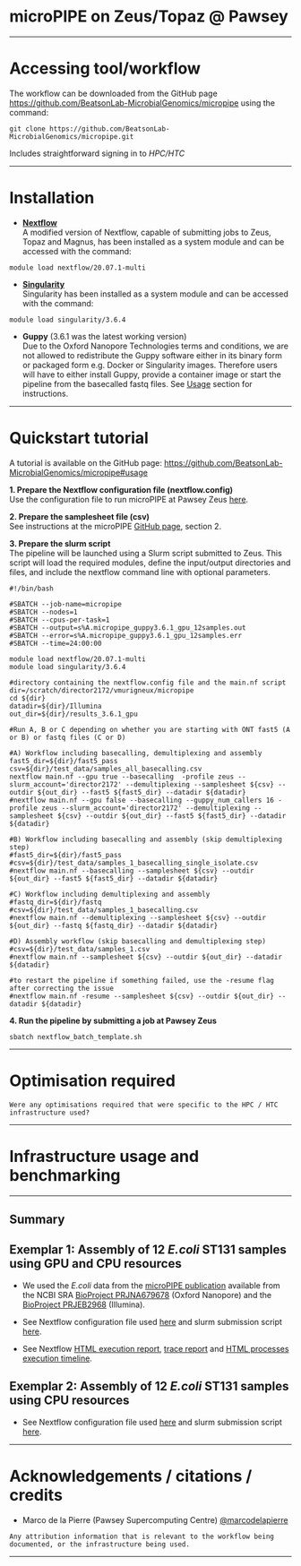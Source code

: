 microPIPE on Zeus/Topaz @ Pawsey
===========

---

# Accessing tool/workflow

The workflow can be downloaded from the GitHub page https://github.com/BeatsonLab-MicrobialGenomics/micropipe using the command: 
```
git clone https://github.com/BeatsonLab-MicrobialGenomics/micropipe.git
```
Includes straightforward signing in to *HPC/HTC*

---

# Installation

* **[Nextflow](https://www.nextflow.io/)**  
A modified version of Nextflow, capable of submitting jobs to Zeus, Topaz and Magnus, has been installed as a system module and can be accessed with the command:
```
module load nextflow/20.07.1-multi
```
* **[Singularity](https://singularity.lbl.gov/install-linux)**  
Singularity has been installed as a system module and can be accessed with the command:
```
module load singularity/3.6.4 
```
* **Guppy** (3.6.1 was the latest working version)   
Due to the Oxford Nanopore Technologies terms and conditions, we are not allowed to redistribute the Guppy software either in its binary form or packaged form e.g. Docker or Singularity images. Therefore users will have to either install Guppy, provide a container image or start the pipeline from the basecalled fastq files.  See [Usage](https://github.com/BeatsonLab-MicrobialGenomics/micropipe#usage) section for instructions. 
---

# Quickstart tutorial

A tutorial is available on the GitHub page: https://github.com/BeatsonLab-MicrobialGenomics/micropipe#usage

**1. Prepare the Nextflow configuration file (nextflow.config)**  
Use the configuration file to run microPIPE at Pawsey Zeus [here]().

**2. Prepare the samplesheet file (csv)**  
See instructions at the microPIPE [GitHub page](https://github.com/BeatsonLab-MicrobialGenomics/micropipe#usage), section 2. 

**3. Prepare the slurm script**  
The pipeline will be launched using a Slurm script submitted to Zeus. This script will load the required modules, define the input/output directories and files, and include the nextflow command line with optional parameters. 
```
#!/bin/bash

#SBATCH --job-name=micropipe
#SBATCH --nodes=1
#SBATCH --cpus-per-task=1
#SBATCH --output=s%A.micropipe_guppy3.6.1_gpu_12samples.out
#SBATCH --error=s%A.micropipe_guppy3.6.1_gpu_12samples.err
#SBATCH --time=24:00:00

module load nextflow/20.07.1-multi
module load singularity/3.6.4 

#directory containing the nextflow.config file and the main.nf script
dir=/scratch/director2172/vmurigneux/micropipe
cd ${dir}
datadir=${dir}/Illumina
out_dir=${dir}/results_3.6.1_gpu

#Run A, B or C depending on whether you are starting with ONT fast5 (A or B) or fastq files (C or D) 

#A) Workflow including basecalling, demultiplexing and assembly
fast5_dir=${dir}/fast5_pass
csv=${dir}/test_data/samples_all_basecalling.csv
nextflow main.nf --gpu true --basecalling  -profile zeus --slurm_account='director2172' --demultiplexing --samplesheet ${csv} --outdir ${out_dir} --fast5 ${fast5_dir} --datadir ${datadir}
#nextflow main.nf --gpu false --basecalling --guppy_num_callers 16 -profile zeus --slurm_account='director2172' --demultiplexing --samplesheet ${csv} --outdir ${out_dir} --fast5 ${fast5_dir} --datadir ${datadir}

#B) Workflow including basecalling and assembly (skip demultiplexing step)
#fast5_dir=${dir}/fast5_pass
#csv=${dir}/test_data/samples_1_basecalling_single_isolate.csv
#nextflow main.nf --basecalling --samplesheet ${csv} --outdir ${out_dir} --fast5 ${fast5_dir} --datadir ${datadir}

#C) Workflow including demultiplexing and assembly
#fastq_dir=${dir}/fastq
#csv=${dir}/test_data/samples_1_basecalling.csv
#nextflow main.nf --demultiplexing --samplesheet ${csv} --outdir ${out_dir} --fastq ${fastq_dir} --datadir ${datadir}

#D) Assembly workflow (skip basecalling and demultiplexing step)
#csv=${dir}/test_data/samples_1.csv
#nextflow main.nf --samplesheet ${csv} --outdir ${out_dir} --datadir ${datadir}

#to restart the pipeline if something failed, use the -resume flag after correcting the issue
#nextflow main.nf -resume --samplesheet ${csv} --outdir ${out_dir} --datadir ${datadir}
```

**4. Run the pipeline by submitting a job at Pawsey Zeus**
```
sbatch nextflow_batch_template.sh
```
---

# Optimisation required

```
Were any optimisations required that were specific to the HPC / HTC infrastructure used?
```

---

# Infrastructure usage and benchmarking

---

## Summary

## Exemplar 1: Assembly of 12 *E.coli* ST131 samples using GPU and CPU resources

* We used the *E.coli* data from the [microPIPE publication](https://bmcgenomics.biomedcentral.com/articles/10.1186/s12864-021-07767-z) available from the NCBI SRA [BioProject PRJNA679678](https://www.ncbi.nlm.nih.gov/bioproject/PRJNA679678/) (Oxford Nanopore) and the [BioProject PRJEB2968](https://www.ncbi.nlm.nih.gov/bioproject/?term=PRJEB2968) (Illumina). 

* See Nextflow configuration file used [here](./nextflow.config) and slurm submission script [here](./nextflow_batch_template.sh). 
* See Nextflow [HTML execution report](./micropipe_ecoli_ST131_pawsey_guppy3.6.1_gpu.report.html), [trace report](./micropipe_ecoli_ST131_pawsey_guppy3.6.1_gpu.trace.txt) and [HTML processes execution timeline](./micropipe_ecoli_ST131_pawsey_guppy3.6.1_gpu.timeline.html). 

## Exemplar 2: Assembly of 12 *E.coli* ST131 samples using CPU resources 

* See Nextflow configuration file used [here]() and slurm submission script [here](). 

---

# Acknowledgements / citations / credits

- Marco de la Pierre (Pawsey Supercomputing Centre) [@marcodelapierre](https://github.com/marcodelapierre)
```
Any attribution information that is relevant to the workflow being documented, or the infrastructure being used.
```

---
